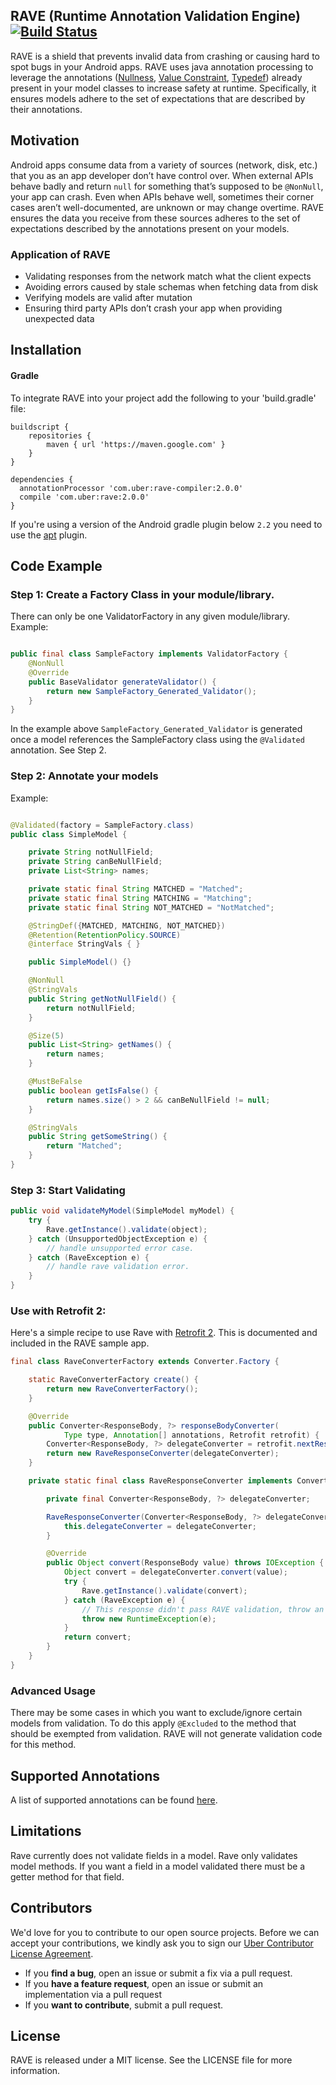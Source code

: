 ## RAVE (Runtime Annotation Validation Engine) [![Build Status](https://travis-ci.org/uber-common/rave.svg?branch=master)](https://travis-ci.org/uber-common/rave)

RAVE is a shield that prevents invalid data from crashing or causing hard to spot bugs in your Android apps. RAVE uses java annotation processing to leverage the annotations ([Nullness](https://developer.android.com/studio/write/annotations.html#adding-nullness), [Value Constraint](https://developer.android.com/studio/write/annotations.html#value-constraint), [Typedef](https://developer.android.com/studio/write/annotations.html#enum-annotations)) already present in your model classes to increase safety at runtime. Specifically, it ensures models adhere to the set of expectations that are described by their annotations.


## Motivation

Android apps consume data from a variety of sources (network, disk, etc.) that you as an app developer don’t have control over. When external APIs behave badly and return `null` for something that’s supposed to be `@NonNull`, your app can crash. Even when APIs behave well, sometimes their corner cases aren’t well-documented, are unknown or may change overtime. RAVE ensures the data you receive from these sources adheres to the set of expectations described by the annotations present on your models.

### Application of RAVE
* Validating responses from the network match what the client expects
* Avoiding errors caused by stale schemas when fetching data from disk
* Verifying models are valid after mutation
* Ensuring third party APIs don’t crash your app when providing unexpected data

## Installation
#### Gradle
To integrate RAVE into your project add the following to your 'build.gradle' file:

```
buildscript {
    repositories {
        maven { url 'https://maven.google.com' }
    }
}

dependencies {
  annotationProcessor 'com.uber:rave-compiler:2.0.0'
  compile 'com.uber:rave:2.0.0'
}
```

If you're using a version of the Android gradle plugin below `2.2` you need to use the [apt](https://bitbucket.org/hvisser/android-apt) plugin.

## Code Example

### Step 1: Create a Factory Class in your module/library.
There can only be one ValidatorFactory in any given module/library.
Example:

```java

public final class SampleFactory implements ValidatorFactory {
    @NonNull
    @Override
    public BaseValidator generateValidator() {
        return new SampleFactory_Generated_Validator();
    }
}

```

In the example above ```SampleFactory_Generated_Validator``` is generated once a model references the SampleFactory class using the ```@Validated``` annotation. See Step 2.

### Step 2: Annotate your models

Example:

```java

@Validated(factory = SampleFactory.class)
public class SimpleModel {

    private String notNullField;
    private String canBeNullField;
    private List<String> names;

    private static final String MATCHED = "Matched";
    private static final String MATCHING = "Matching";
    private static final String NOT_MATCHED = "NotMatched";

    @StringDef({MATCHED, MATCHING, NOT_MATCHED})
    @Retention(RetentionPolicy.SOURCE)
    @interface StringVals { }

    public SimpleModel() {}

    @NonNull
    @StringVals
    public String getNotNullField() {
        return notNullField;
    }

    @Size(5)
    public List<String> getNames() {
        return names;
    }

    @MustBeFalse
    public boolean getIsFalse() {
        return names.size() > 2 && canBeNullField != null;
    }

    @StringVals
    public String getSomeString() {
        return "Matched";
    }
}

```

### Step 3: Start Validating

```java
public void validateMyModel(SimpleModel myModel) {
    try {
        Rave.getInstance().validate(object);
    } catch (UnsupportedObjectException e) {
        // handle unsupported error case.
    } catch (RaveException e) {
        // handle rave validation error.
    }
}

```

### Use with Retrofit 2:
Here's a simple recipe to use Rave with [Retrofit 2](https://github.com/square/retrofit). This is documented and included in the RAVE sample app.

```java
final class RaveConverterFactory extends Converter.Factory {

    static RaveConverterFactory create() {
        return new RaveConverterFactory();
    }

    @Override
    public Converter<ResponseBody, ?> responseBodyConverter(
            Type type, Annotation[] annotations, Retrofit retrofit) {
        Converter<ResponseBody, ?> delegateConverter = retrofit.nextResponseBodyConverter(this, type, annotations);
        return new RaveResponseConverter(delegateConverter);
    }

    private static final class RaveResponseConverter implements Converter<ResponseBody, Object> {

        private final Converter<ResponseBody, ?> delegateConverter;

        RaveResponseConverter(Converter<ResponseBody, ?> delegateConverter) {
            this.delegateConverter = delegateConverter;
        }

        @Override
        public Object convert(ResponseBody value) throws IOException {
            Object convert = delegateConverter.convert(value);
            try {
                Rave.getInstance().validate(convert);
            } catch (RaveException e) {
                // This response didn't pass RAVE validation, throw an exception.
                throw new RuntimeException(e);
            }
            return convert;
        }
    }
}

```

### Advanced Usage
There may be some cases in which you want to exclude/ignore certain models from validation. To do this apply `@Excluded` to  the method that should be exempted from validation. RAVE will not generate validation code for this method.

## Supported Annotations

A list of supported annotations can be found [here](https://github.com/uber-common/rave/blob/master/rave-compiler/src/main/java/com/uber/rave/compiler/CompilerUtils.java#L54).

## Limitations

Rave currently does not validate fields in a model. Rave only validates model methods. If you want a field in a model validated there must be a getter method for that field.

## Contributors

We'd love for you to contribute to our open source projects. Before we can accept your contributions, we kindly ask you to sign our [Uber Contributor License Agreement](https://docs.google.com/a/uber.com/forms/d/1pAwS_-dA1KhPlfxzYLBqK6rsSWwRwH95OCCZrcsY5rk/viewform).

- If you **find a bug**, open an issue or submit a fix via a pull request.
- If you **have a feature request**, open an issue or submit an implementation via a pull request
- If you **want to contribute**, submit a pull request.


## License
RAVE is released under a MIT license. See the LICENSE file for more information.
